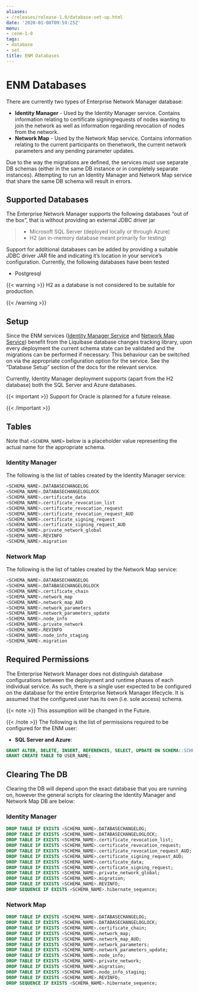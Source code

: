 ```yaml
---
aliases:
- /releases/release-1.0/database-set-up.html
date: '2020-01-08T09:59:25Z'
menu:
- cenm-1-0
tags:
- database
- set
title: ENM Databases
---
```



# ENM Databases

There are currently two types of Enterprise Network Manager database:


* **Identity Manager** - Used by the Identity Manager service. Contains information relating to certificate signingrequests of nodes wanting to join the network as well as information regarding revocation of
nodes from the network.
* **Network Map** - Used by the Network Map service. Contains information relating to the current participants on thenetwork, the current network parameters and any pending parameter updates.

Due to the way the migrations are defined, the services *must* use separate DB schemas (either in the same DB instance
or in completely separate instances). Attempting to run an Identity Manager and Network Map service that share the same
DB schema will result in errors.


## Supported Databases

The Enterprise Network Manager supports the following databases “out of the box”, that is without providing an external
JDBC driver jar

> 
> 
> * Microsoft SQL Server (deployed locally or through Azure)
> * H2 (an in-memory database meant primarily for testing)


Support for additional databases can be added by providing a suitable JDBC driver JAR file and indicating it’s location
in your service’s configuration. Currently, the following databases have been tested


* Postgresql


{{< warning >}}
H2 as a database is not considered to be suitable for production.

{{< /warning >}}



## Setup

Since the ENM services ([Identity Manager Service](identity-manager.md) and [Network Map Service](network-map.md)) benefit from the Liquibase database changes
tracking library, upon every deployment the current schema state can be validated and the migrations can be performed if
necessary. This behaviour can be switched on via the appropriate configuration option for the service. See the
“Database Setup” section of the docs for the relevant service.

Currently, Identity Manager deployment supports (apart from the H2 database) both the SQL Server and Azure databases.


{{< important >}}
Support for Oracle is planned for a future release.


{{< /important >}}


## Tables

Note that `<SCHEMA_NAME>` below is a placeholder value representing the actual name for the appropriate schema.


### Identity Manager

The following is the list of tables created by the Identity Manager service:

```sql
<SCHEMA_NAME>.DATABASECHANGELOG
<SCHEMA_NAME>.DATABASECHANGELOGLOCK
<SCHEMA_NAME>.certificate_data
<SCHEMA_NAME>.certificate_revocation_list
<SCHEMA_NAME>.certificate_revocation_request
<SCHEMA_NAME>.certificate_revocation_request_AUD
<SCHEMA_NAME>.certificate_signing_request
<SCHEMA_NAME>.certificate_signing_request_AUD
<SCHEMA_NAME>.private_network_global
<SCHEMA_NAME>.REVINFO
<SCHEMA_NAME>.migration
```


### Network Map

The following is the list of tables created by the Network Map service:

```sql
<SCHEMA_NAME>.DATABASECHANGELOG
<SCHEMA_NAME>.DATABASECHANGELOGLOCK
<SCHEMA_NAME>.certificate_chain
<SCHEMA_NAME>.network_map
<SCHEMA_NAME>.network_map_AUD
<SCHEMA_NAME>.network_parameters
<SCHEMA_NAME>.network_parameters_update
<SCHEMA_NAME>.node_info
<SCHEMA_NAME>.private_network
<SCHEMA_NAME>.REVINFO
<SCHEMA_NAME>.node_info_staging
<SCHEMA_NAME>.migration
```


## Required Permissions

The Enterprise Network Manager does not distinguish database configurations between the deployment and runtime phases of
each individual service. As such, there is a single user expected to be configured on the database for the entire
Enterprise Network Manager lifecycle. It is assumed that the configured user has its own (i.e. sole access) schema.

{{< note >}}
This assumption will be changed in the Future.

{{< /note >}}
The following is the list of permissions required to be configured for the ENM user:


* **SQL Server and Azure**: 
```sql
GRANT ALTER, DELETE, INSERT, REFERENCES, SELECT, UPDATE ON SCHEMA::SCHEMA_NAME TO USER_NAME;
GRANT CREATE TABLE TO USER_NAME;
```




## Clearing The DB

Clearing the DB will depend upon the exact database that you are running on, however the general scripts for clearing
the Identity Manager and Network Map DB are below:


### Identity Manager

```sql
DROP TABLE IF EXISTS <SCHEMA_NAME>.DATABASECHANGELOG;
DROP TABLE IF EXISTS <SCHEMA_NAME>.DATABASECHANGELOGLOCK;
DROP TABLE IF EXISTS <SCHEMA_NAME>.certificate_revocation_list;
DROP TABLE IF EXISTS <SCHEMA_NAME>.certificate_revocation_request;
DROP TABLE IF EXISTS <SCHEMA_NAME>.certificate_revocation_request_AUD;
DROP TABLE IF EXISTS <SCHEMA_NAME>.certificate_signing_request_AUD;
DROP TABLE IF EXISTS <SCHEMA_NAME>.certificate_data;
DROP TABLE IF EXISTS <SCHEMA_NAME>.certificate_signing_request;
DROP TABLE IF EXISTS <SCHEMA_NAME>.private_network_global;
DROP TABLE IF EXISTS <SCHEMA_NAME>.migration;
DROP TABLE IF EXISTS <SCHEMA_NAME>.REVINFO;
DROP SEQUENCE IF EXISTS <SCHEMA_NAME>.hibernate_sequence;
```


### Network Map

```sql
DROP TABLE IF EXISTS <SCHEMA_NAME>.DATABASECHANGELOG;
DROP TABLE IF EXISTS <SCHEMA_NAME>.DATABASECHANGELOGLOCK;
DROP TABLE IF EXISTS <SCHEMA_NAME>.certificate_chain;
DROP TABLE IF EXISTS <SCHEMA_NAME>.network_map;
DROP TABLE IF EXISTS <SCHEMA_NAME>.network_map_AUD;
DROP TABLE IF EXISTS <SCHEMA_NAME>.network_parameters;
DROP TABLE IF EXISTS <SCHEMA_NAME>.network_parameters_update;
DROP TABLE IF EXISTS <SCHEMA_NAME>.node_info;
DROP TABLE IF EXISTS <SCHEMA_NAME>.private_network;
DROP TABLE IF EXISTS <SCHEMA_NAME>.migration;
DROP TABLE IF EXISTS <SCHEMA_NAME>.node_info_staging;
DROP TABLE IF EXISTS <SCHEMA_NAME>.REVINFO;
DROP SEQUENCE IF EXISTS <SCHEMA_NAME>.hibernate_sequence;
```

